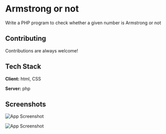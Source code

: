 
# Armstrong or not 

Write a PHP program to check whether a given number is Armstrong or not


## Contributing

Contributions are always welcome!




## Tech Stack

**Client:** html, CSS 

**Server:** php


## Screenshots

![App Screenshot](https://blogger.googleusercontent.com/img/b/R29vZ2xl/AVvXsEi-5LPdkpepv9KjyO4aoNPQbyIvi_I9KpSXMSAH8O2y2CgVTJcxpHd24u3zfuZq698K6xc07r4WgmDJ0yYUU2t7jDjY17a353g4KOuV7QsadgfblKNa--Q120zluJMdSqTJHoxDTJZZa5wWuQSRYjguVvxRUVA7vFM84exzWICjmkxOPdONDu0ELV8H/s1600/Armstrong%20.jpg)

![App Screenshot](https://blogger.googleusercontent.com/img/b/R29vZ2xl/AVvXsEjAicgiXFKbwBnUk0ipz0N_zkaN1zLAwflw4PNlrnYD9-SOUyfzjVKLahf1mbjvTYoC-P1Svw2KbKIP-DgF8AGyQWDPErmnQrrqSioByr2UEIKgbN4858LG5nAUfWXrvGIDd3qSSxVJ12OBOsw3-0BvSG_39HxEjHXjGvABGIEwkKdUcnWOUxtZQMr7/s1600/notArmstrong%20.jpg)

